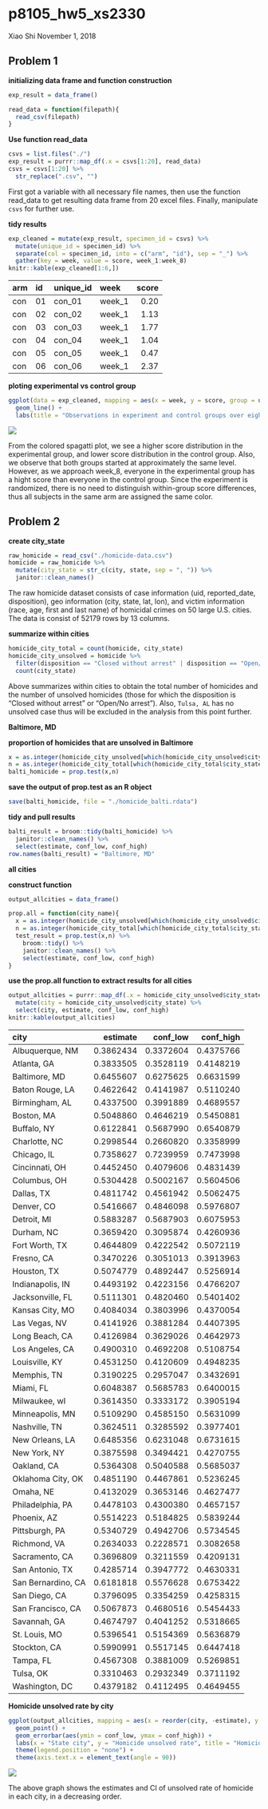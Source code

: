 p8105\_hw5\_xs2330
================
Xiao Shi
November 1, 2018

Problem 1
---------

**initializing data frame and function construction**

``` r
exp_result = data_frame()

read_data = function(filepath){
  read_csv(filepath)
}
```

**Use function read\_data**

``` r
csvs = list.files("./")
exp_result = purrr::map_df(.x = csvs[1:20], read_data)
csvs = csvs[1:20] %>%
  str_replace(".csv", "")
```

First got a variable with all necessary file names, then use the function read\_data to get resulting data frame from 20 excel files. Finally, manipulate `csvs` for further use.

**tidy results**

``` r
exp_cleaned = mutate(exp_result, specimen_id = csvs) %>%
  mutate(unique_id = specimen_id) %>%
  separate(col = specimen_id, into = c("arm", "id"), sep = "_") %>%
  gather(key = week, value = score, week_1:week_8)
knitr::kable(exp_cleaned[1:6,])
```

| arm | id  | unique\_id | week    |  score|
|:----|:----|:-----------|:--------|------:|
| con | 01  | con\_01    | week\_1 |   0.20|
| con | 02  | con\_02    | week\_1 |   1.13|
| con | 03  | con\_03    | week\_1 |   1.77|
| con | 04  | con\_04    | week\_1 |   1.04|
| con | 05  | con\_05    | week\_1 |   0.47|
| con | 06  | con\_06    | week\_1 |   2.37|

**ploting experimental vs control group**

``` r
ggplot(data = exp_cleaned, mapping = aes(x = week, y = score, group = unique_id, color = arm)) +
  geom_line() +
  labs(title = "Observations in experiment and control groups over eight weeks")
```

![](p8105_hw5_xs2330_files/figure-markdown_github/unnamed-chunk-4-1.png)

From the colored spagatti plot, we see a higher score distribution in the experimental group, and lower score distribution in the control group. Also, we observe that both groups started at approximately the same level. However, as we approach week\_8, everyone in the experimental group has a hight score than everyone in the control group. Since the experiment is randomized, there is no need to distinguish within-group score differences, thus all subjects in the same arm are assigned the same color.

Problem 2
---------

**create city\_state**

``` r
raw_homicide = read_csv("./homicide-data.csv") 
homicide = raw_homicide %>%
  mutate(city_state = str_c(city, state, sep = ", ")) %>%
  janitor::clean_names()
```

The raw homicide dataset consists of case information (uid, reported\_date, disposition), geo information (city, state, lat, lon), and victim information (race, age, first and last name) of homicidal crimes on 50 large U.S. cities. The data is consist of 52179 rows by 13 columns.

**summarize within cities**

``` r
homicide_city_total = count(homicide, city_state)
homicide_city_unsolved = homicide %>%
  filter(disposition == "Closed without arrest" | disposition == "Open/No arrest") %>%
  count(city_state)
```

Above summarizes within cities to obtain the total number of homicides and the number of unsolved homicides (those for which the disposition is “Closed without arrest” or “Open/No arrest”). Also, `Tulsa, AL` has no unsolved case thus will be excluded in the analysis from this point further.

**Baltimore, MD**

**proportion of homicides that are unsolved in Baltimore**

``` r
x = as.integer(homicide_city_unsolved[which(homicide_city_unsolved$city_state == "Baltimore, MD"),2])
n = as.integer(homicide_city_total[which(homicide_city_total$city_state == "Baltimore, MD"),2])
balti_homicide = prop.test(x,n)
```

**save the output of prop.test as an R object**

``` r
save(balti_homicide, file = "./homicide_balti.rdata")
```

**tidy and pull results**

``` r
balti_result = broom::tidy(balti_homicide) %>%
  janitor::clean_names() %>%
  select(estimate, conf_low, conf_high)
row.names(balti_result) = "Baltimore, MD"
```

**all cities**

**construct function**

``` r
output_allcities = data_frame()

prop.all = function(city_name){
  x = as.integer(homicide_city_unsolved[which(homicide_city_unsolved$city_state == city_name),2])
  n = as.integer(homicide_city_total[which(homicide_city_total$city_state == city_name),2])
  test_result = prop.test(x,n) %>%
    broom::tidy() %>%
    janitor::clean_names() %>%
    select(estimate, conf_low, conf_high)
}
```

**use the prop.all function to extract results for all cities**

``` r
output_allcities = purrr::map_df(.x = homicide_city_unsolved$city_state, prop.all) %>%
  mutate(city = homicide_city_unsolved$city_state) %>%
  select(city, estimate, conf_low, conf_high)
knitr::kable(output_allcities)
```

| city               |   estimate|  conf\_low|  conf\_high|
|:-------------------|----------:|----------:|-----------:|
| Albuquerque, NM    |  0.3862434|  0.3372604|   0.4375766|
| Atlanta, GA        |  0.3833505|  0.3528119|   0.4148219|
| Baltimore, MD      |  0.6455607|  0.6275625|   0.6631599|
| Baton Rouge, LA    |  0.4622642|  0.4141987|   0.5110240|
| Birmingham, AL     |  0.4337500|  0.3991889|   0.4689557|
| Boston, MA         |  0.5048860|  0.4646219|   0.5450881|
| Buffalo, NY        |  0.6122841|  0.5687990|   0.6540879|
| Charlotte, NC      |  0.2998544|  0.2660820|   0.3358999|
| Chicago, IL        |  0.7358627|  0.7239959|   0.7473998|
| Cincinnati, OH     |  0.4452450|  0.4079606|   0.4831439|
| Columbus, OH       |  0.5304428|  0.5002167|   0.5604506|
| Dallas, TX         |  0.4811742|  0.4561942|   0.5062475|
| Denver, CO         |  0.5416667|  0.4846098|   0.5976807|
| Detroit, MI        |  0.5883287|  0.5687903|   0.6075953|
| Durham, NC         |  0.3659420|  0.3095874|   0.4260936|
| Fort Worth, TX     |  0.4644809|  0.4222542|   0.5072119|
| Fresno, CA         |  0.3470226|  0.3051013|   0.3913963|
| Houston, TX        |  0.5074779|  0.4892447|   0.5256914|
| Indianapolis, IN   |  0.4493192|  0.4223156|   0.4766207|
| Jacksonville, FL   |  0.5111301|  0.4820460|   0.5401402|
| Kansas City, MO    |  0.4084034|  0.3803996|   0.4370054|
| Las Vegas, NV      |  0.4141926|  0.3881284|   0.4407395|
| Long Beach, CA     |  0.4126984|  0.3629026|   0.4642973|
| Los Angeles, CA    |  0.4900310|  0.4692208|   0.5108754|
| Louisville, KY     |  0.4531250|  0.4120609|   0.4948235|
| Memphis, TN        |  0.3190225|  0.2957047|   0.3432691|
| Miami, FL          |  0.6048387|  0.5685783|   0.6400015|
| Milwaukee, wI      |  0.3614350|  0.3333172|   0.3905194|
| Minneapolis, MN    |  0.5109290|  0.4585150|   0.5631099|
| Nashville, TN      |  0.3624511|  0.3285592|   0.3977401|
| New Orleans, LA    |  0.6485356|  0.6231048|   0.6731615|
| New York, NY       |  0.3875598|  0.3494421|   0.4270755|
| Oakland, CA        |  0.5364308|  0.5040588|   0.5685037|
| Oklahoma City, OK  |  0.4851190|  0.4467861|   0.5236245|
| Omaha, NE          |  0.4132029|  0.3653146|   0.4627477|
| Philadelphia, PA   |  0.4478103|  0.4300380|   0.4657157|
| Phoenix, AZ        |  0.5514223|  0.5184825|   0.5839244|
| Pittsburgh, PA     |  0.5340729|  0.4942706|   0.5734545|
| Richmond, VA       |  0.2634033|  0.2228571|   0.3082658|
| Sacramento, CA     |  0.3696809|  0.3211559|   0.4209131|
| San Antonio, TX    |  0.4285714|  0.3947772|   0.4630331|
| San Bernardino, CA |  0.6181818|  0.5576628|   0.6753422|
| San Diego, CA      |  0.3796095|  0.3354259|   0.4258315|
| San Francisco, CA  |  0.5067873|  0.4680516|   0.5454433|
| Savannah, GA       |  0.4674797|  0.4041252|   0.5318665|
| St. Louis, MO      |  0.5396541|  0.5154369|   0.5636879|
| Stockton, CA       |  0.5990991|  0.5517145|   0.6447418|
| Tampa, FL          |  0.4567308|  0.3881009|   0.5269851|
| Tulsa, OK          |  0.3310463|  0.2932349|   0.3711192|
| Washington, DC     |  0.4379182|  0.4112495|   0.4649455|

**Homicide unsolved rate by city**

``` r
ggplot(output_allcities, mapping = aes(x = reorder(city, -estimate), y = estimate, color = reorder(city, -estimate))) +
  geom_point() +
  geom_errorbar(aes(ymin = conf_low, ymax = conf_high)) +
  labs(x = "State city", y = "Homicide unsolved rate", title = "Homicide unsolved rate by city") +
  theme(legend.position = "none") +
  theme(axis.text.x = element_text(angle = 90))
```

![](p8105_hw5_xs2330_files/figure-markdown_github/unnamed-chunk-12-1.png)

The above graph shows the estimates and CI of unsolved rate of homicide in each city, in a decreasing order.
